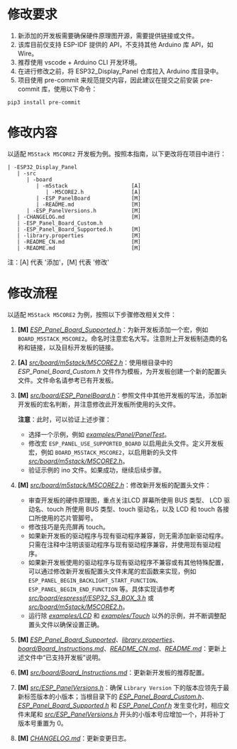 # 修改要求

1. 新添加的开发板需要确保硬件原理图开源，需要提供链接或文件。
2. 该库目前仅支持 ESP-IDF 提供的 API，不支持其他 Arduino 库 API，如 Wire。
3. 推荐使用 vscode + Arduino CLI 开发环境。
4. 在进行修改之前，将 ESP32_Display_Panel 仓库拉入 Arduino 库目录中。
5. 项目使用 pre-commit 来规范提交内容，因此建议在提交之前安装 pre-commit 库，使用以下命令：

```
pip3 install pre-commit
```

# 修改内容

以适配 `M5Stack M5CORE2` 开发板为例。按照本指南，以下更改将在项目中进行：

```
| -ESP32_Display_Panel
   | -src
      | -board
         | -m5stack                    [A]
            | -M5CORE2.h               [A]
         | -ESP_PanelBoard             [M]
         | -README.md                  [M]
      | -ESP_PanelVersions.h           [M]
   | -CHANGELOG.md                     [M]
   | -ESP_Panel_Board_Custom.h         
   | -ESP_Panel_Board_Supported.h      [M]
   | -library.properties               [M]
   | -README_CN.md                     [M]
   | -README.md                        [M]
```
注：[A] 代表 '添加'，[M] 代表 '修改'

# 修改流程

以适配 `M5Stack M5CORE2` 为例，按照以下步骤修改相关文件：

1. **[M]** *[ESP_Panel_Board_Supported.h](../../ESP_Panel_Board_Supported.h)*：为新开发板添加一个宏，例如 `BOARD_M5STACK_M5CORE2`。命名时注意宏名大写。注意附上开发板制造商的名称和链接，以及目标开发板的链接。
2. **[A]** *[src/board/m5stack/M5CORE2.h](../board/m5stack/M5CORE2.h)*：使用根目录中的 *ESP_Panel_Board_Custom.h* 文件作为模板，为开发板创建一个新的配置头文件。文件命名请参考已有开发板。
3. **[M]** *[src/board/ESP_PanelBoard.h](../board/ESP_PanelBoard.h)*：参照文件中其他开发板的写法，添加新开发板的宏名判断，并注意修改此开发板所使用的头文件。

   **注意**：此时，可以验证上述步骤：

      - 选择一个示例，例如 *[examples/Panel/PanelTest](../../examples/Panel/PanelTest/)*。
      - 修改宏 `ESP_PANEL_USE_SUPPORTED_BOARD` 以启用此头文件。定义开发板宏，例如 `BOARD_M5STACK_M5CORE2`，以启用新的头文件 *[src/board/m5stack/M5CORE2.h](../board/m5stack/M5CORE2.h)*。
      - 验证示例的 ino 文件。如果成功，继续后续步骤。

4. **[M]** *[src/board/m5stack/M5CORE2.h](../board/m5stack/M5CORE2.h)*：修改新开发板的配置头文件：
   - 审查开发板的硬件原理图，重点关注LCD 屏幕所使用 BUS 类型、 LCD 驱动名、touch 所使用 BUS 类型、touch 驱动名，以及 LCD 和 touch 各接口所使用的芯片管脚号。
   - 修改技巧是先亮屏再 touch。
   - 如果新开发板的驱动程序与现有驱动程序兼容，则无需添加新驱动程序。只需在注释中注明该驱动程序与现有驱动程序兼容，并使用现有驱动程序。
   - 如果新开发板使用的驱动程序与现有驱动程序不兼容或有其他特殊配置，可以通过修改新开发板配置头文件末尾的宏函数来实现，例如 `ESP_PANEL_BEGIN_BACKLIGHT_START_FUNCTION`、`ESP_PANEL_BEGIN_END_FUNCTION` 等。具体实现请参考 *[src/board/espressif/ESP32_S3_BOX_3.h](../board/espressif/ESP32_S3_BOX_3.h)* 或 *[src/board/m5stack/M5CORE2.h](../board/m5stack/M5CORE2.h)*。
   - 运行除 *[examples/LCD](../../examples/LCD/)* 和 *[examples/Touch](../../examples/Touch/)* 以外的示例，并不断调整配置头文件以确保设置正确。

5. **[M]** *[ESP_Panel_Board_Supported](../../ESP_Panel_Board_Supported.h)*、*[library.properties](../../library.properties)*、*[board/Board_Instructions.md](../board/Board_Instructions.md)*、*[README_CN.md](../../README_CN.md)*、*[README.md](../../README.md)*：更新上述文件中“已支持开发板”说明。
6. **[M]** *[src/board/Board_Instructions.md](../board/Board_Instructions.md)*：更新新开发板的推荐配置。
7. **[M]** *[src/ESP_PanelVersions.h](../ESP_PanelVersions.h)*：确保 `Library Version` 下的版本应领先于最新标签版本的小版本；当根目录下的 *[ESP_Panel_Board_Custom.h](../../ESP_Panel_Board_Custom.h)*、*[ESP_Panel_Board_Supported.h](../../ESP_Panel_Board_Supported.h)* 和 *[ESP_Panel_Conf.h](../../ESP_Panel_Conf.h)* 发生变化时，相应文件末尾和 *[src/ESP_PanelVersions.h](../ESP_PanelVersions.h)* 开头的小版本号应增加一个，并将补丁版本号重置为 0。
8. **[M]** *[CHANGELOG.md](../../CHANGELOG.md)*：更新变更日志。
